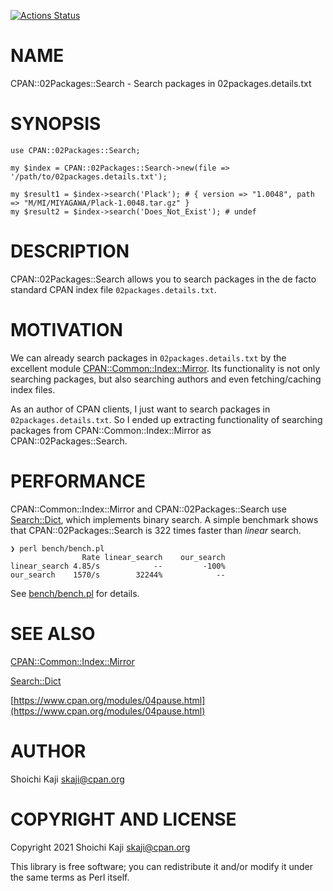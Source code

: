 [![Actions Status](https://github.com/skaji/CPAN-02Packages-Search/actions/workflows/test.yml/badge.svg)](https://github.com/skaji/CPAN-02Packages-Search/actions)

# NAME

CPAN::02Packages::Search - Search packages in 02packages.details.txt

# SYNOPSIS

    use CPAN::02Packages::Search;

    my $index = CPAN::02Packages::Search->new(file => '/path/to/02packages.details.txt');

    my $result1 = $index->search('Plack'); # { version => "1.0048", path => "M/MI/MIYAGAWA/Plack-1.0048.tar.gz" }
    my $result2 = $index->search('Does_Not_Exist'); # undef

# DESCRIPTION

CPAN::02Packages::Search allows you to search packages in the de facto standard CPAN index file `02packages.details.txt`.

# MOTIVATION

We can already search packages in `02packages.details.txt` by the excellent module [CPAN::Common::Index::Mirror](https://metacpan.org/pod/CPAN%3A%3ACommon%3A%3AIndex%3A%3AMirror).
Its functionality is not only searching packages, but also searching authors and even fetching/caching index files.

As an author of CPAN clients, I just want to search packages in `02packages.details.txt`.
So I ended up extracting functionality of searching packages from CPAN::Common::Index::Mirror as CPAN::02Packages::Search.

# PERFORMANCE

CPAN::Common::Index::Mirror and CPAN::02Packages::Search use [Search::Dict](https://metacpan.org/pod/Search%3A%3ADict), which implements binary search.
A simple benchmark shows that CPAN::02Packages::Search is 322 times faster than _linear_ search.

    ❯ perl bench/bench.pl
                    Rate linear_search    our_search
    linear_search 4.85/s            --         -100%
    our_search    1570/s        32244%            --

See [bench/bench.pl](https://github.com/skaji/CPAN-02Packages-Search/blob/main/bench/bench.pl) for details.

# SEE ALSO

[CPAN::Common::Index::Mirror](https://metacpan.org/pod/CPAN%3A%3ACommon%3A%3AIndex%3A%3AMirror)

[Search::Dict](https://metacpan.org/pod/Search%3A%3ADict)

[https://www.cpan.org/modules/04pause.html](https://www.cpan.org/modules/04pause.html)

# AUTHOR

Shoichi Kaji <skaji@cpan.org>

# COPYRIGHT AND LICENSE

Copyright 2021 Shoichi Kaji <skaji@cpan.org>

This library is free software; you can redistribute it and/or modify
it under the same terms as Perl itself.

